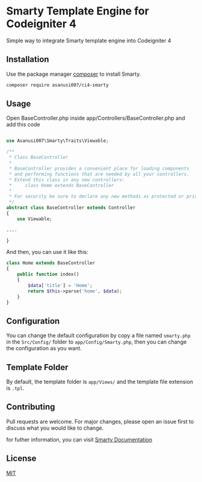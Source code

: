 # Smarty  Template Engine for Codeigniter 4

Simple way to integrate Smarty template engine into Codeigniter 4
## Installation
Use the package manager [composer](https://getcomposer.org/) to install Smarty.
```bash
composer require asanusi007/ci4-smarty
```
## Usage
Open BaseController.php inside app/Controllers/BaseController.php and add this code

```php

use Asanusi007\Smarty\Traits\Viewable;

/**
 * Class BaseController
 *
 * BaseController provides a convenient place for loading components
 * and performing functions that are needed by all your controllers.
 * Extend this class in any new controllers:
 *     class Home extends BaseController
 *
 * For security be sure to declare any new methods as protected or private.
 */
abstract class BaseController extends Controller
{
    use Viewable;

....

}
```
And then, you can use it like this:

```php
class Home extends BaseController
{
    public function index()
    {
        $data['title'] = 'Home';
        return $this->parse('home', $data);
    }
}
```

## Configuration

You can change the default configuration by copy a file named `smarty.php` in the `Src/Config/` folder to `app/Config/Smarty.php`,  then you can change the configuration as you want.

## Template Folder
By default, the template folder is `app/Views/` and the template file extension is `.tpl`.


## Contributing
Pull requests are welcome. For major changes, please open an issue first to discuss what you would like to change.


for futher information, you can visit [Smarty Documentation](https://www.smarty.net/docs/en/)

## License
[MIT](https://choosealicense.com/licenses/mit/)
